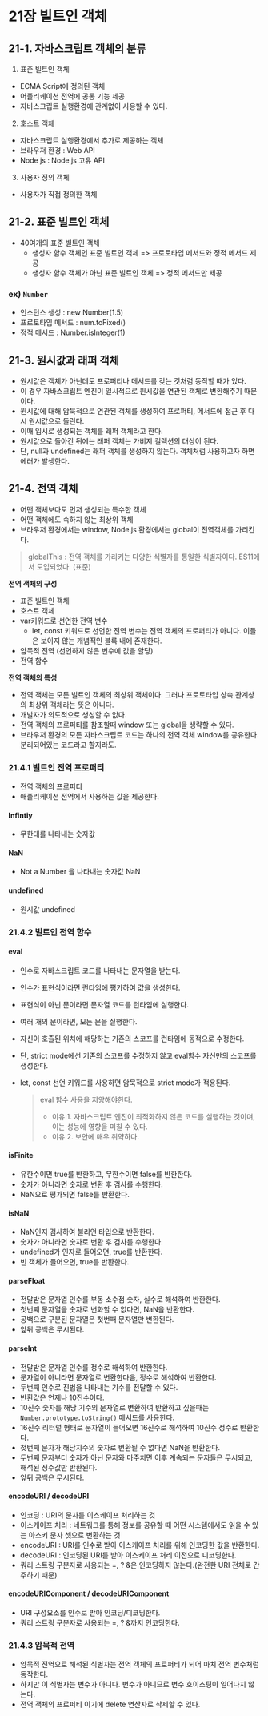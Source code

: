 # 21장 빌트인 객체

## 21-1. 자바스크립트 객체의 분류

1. 표준 빌트인 객체

- ECMA Script에 정의된 객체
- 어플리케이션 전역에 공통 기능 제공
- 자바스크립트 실행환경에 관계없이 사용할 수 있다.

2. 호스트 객체

- 자바스크립트 실행환경에서 추가로 제공하는 객체
- 브라우저 환경 : Web API
- Node js : Node js 고유 API

3. 사용자 정의 객체

- 사용자가 직접 정의한 객체

## 21-2. 표준 빌트인 객체

- 40여개의 표준 빌트인 객체
  - 생성자 함수 객체인 표준 빌트인 객체 => 프로토타입 메서드와 정적 메서드 제공
  - 생성자 함수 객체가 아닌 표준 빌트인 객체 => 정적 메서드만 제공

### ex) `Number`

- 인스턴스 생성 : new Number(1.5)
- 프로토타입 메서드 : num.toFixed()
- 정적 메서드 : Number.isInteger(1)

## 21-3. 원시값과 래퍼 객체

- 원시값은 객체가 아닌데도 프로퍼티나 메서드를 갖는 것처럼 동작할 때가 있다.
- 이 경우 자바스크립트 엔진이 일시적으로 원시값을 연관된 객체로 변환해주기 때문이다.
- 원시값에 대해 암묵적으로 연관된 객체를 생성하여 프로퍼티, 메서드에 접근 후 다시 원시값으로 돌린다.
- 이때 임시로 생성되는 객체를 래퍼 객체라고 한다.
- 원시값으로 돌아간 뒤에는 래퍼 객체는 가비지 컬렉션의 대상이 된다.
- 단, null과 undefined는 래퍼 객체를 생성하지 않는다. 객체처럼 사용하고자 하면 에러가 발생한다.

## 21-4. 전역 객체

- 어떤 객체보다도 먼저 생성되는 특수한 객체
- 어떤 객체에도 속하지 않는 최상위 객체
- 브라우저 환경에서는 window, Node.js 환경에서는 global이 전역객체를 가리킨다.

> globalThis : 전역 객체를 가리키는 다양한 식별자를 통일한 식별자이다. ES11에서 도입되었다. (표준)

**전역 객체의 구성**

- 표준 빌트인 객체
- 호스트 객체
- var키워드로 선언한 전역 변수
  - let, const 키워드로 선언한 전역 변수는 전역 객체의 프로퍼티가 아니다. 이들은 보이지 않는 개념적인 블록 내에 존재한다.
- 암묵적 전역 (선언하지 않은 변수에 값을 할당)
- 전역 함수

**전역 객체의 특성**

- 전역 객체는 모든 빌트인 객체의 최상위 객체이다. 그러나 프로토타입 상속 관계상의 최상위 객체라는 뜻은 아니다.
- 개발자가 의도적으로 생성할 수 없다.
- 전역 객체의 프로퍼티를 참조할때 window 또는 global을 생략할 수 있다.
- 브라우저 환경의 모든 자바스크립트 코드는 하나의 전역 객체 window를 공유한다. 분리되어있는 코드라고 할지라도.

### 21.4.1 빌트인 전역 프로퍼티

- 전역 객체의 프로퍼티
- 애플리케이션 전역에서 사용하는 값을 제공한다.

#### Infintiy

- 무한대를 나타내는 숫자값

#### NaN

- Not a Number 을 나타내는 숫자값 NaN

#### undefined

- 원시값 undefined

### 21.4.2 빌트인 전역 함수

#### eval

- 인수로 자바스크립트 코드를 나타내는 문자열을 받는다.
- 인수가 표현식이라면 런타임에 평가하여 값을 생성한다.
- 표현식이 아닌 문이라면 문자열 코드를 런타임에 실행한다.
- 여러 개의 문이라면, 모든 문을 실행한다.
- 자신이 호출된 위치에 해당하는 기존의 스코프를 런타임에 동적으로 수정한다.
- 단, strict mode에선 기존의 스코프를 수정하지 않고 eval함수 자신만의 스코프를 생성한다.
- let, const 선언 키워드를 사용하면 암묵적으로 strict mode가 적용된다.

  > eval 함수 사용을 지양해야한다.
  >
  > - 이유 1. 자바스크립트 엔진이 최적화하지 않은 코드를 실행하는 것이며, 이는 성능에 영향을 미칠 수 있다.
  > - 이유 2. 보안에 매우 취약하다.

#### isFinite

- 유한수이면 true를 반환하고, 무한수이면 false를 반환한다.
- 숫자가 아니라면 숫자로 변환 후 검사를 수행한다.
- NaN으로 평가되면 false를 반환한다.

#### isNaN

- NaN인지 검사하여 불리언 타입으로 반환한다.
- 숫자가 아니라면 숫자로 변환 후 검사를 수행한다.
- undefined가 인자로 들어오면, true를 반환한다.
- 빈 객체가 들어오면, true를 반환한다.

#### parseFloat

- 전달받은 문자열 인수를 부동 소수점 숫자, 실수로 해석하여 반환한다.
- 첫번째 문자열을 숫자로 변화할 수 없다면, NaN을 반환한다.
- 공백으로 구분된 문자열은 첫번째 문자열만 변환된다.
- 앞뒤 공백은 무시된다.

#### parseInt

- 전달받은 문자열 인수를 정수로 해석하여 반환한다.
- 문자열이 아니라면 문자열로 변환한다음, 정수로 해석하여 반환한다.
- 두번째 인수로 진법을 나타내는 기수를 전달할 수 있다.
- 반환값은 언제나 10진수이다.
- 10진수 숫자를 해당 기수의 문자열로 변환하여 반환하고 싶을때는 `Number.prototype.toString()` 메서드를 사용한다.
- 16진수 리터럴 형태로 문자열이 들어오면 16진수로 해석하여 10진수 정수로 반환한다.
- 첫번째 문자가 해당지수의 숫자로 변환될 수 없다면 NaN을 반환한다.
- 두번째 문자부터 숫자가 아닌 문자와 마주치면 이후 계속되는 문자들은 무시되고, 해석된 정수값만 반환된다.
- 앞뒤 공백은 무시된다.

#### encodeURI / decodeURI

- 인코딩 : URI의 문자를 이스케이프 처리하는 것
- 이스케이프 처리 : 네트워크를 통해 정보를 공유할 때 어떤 시스템에서도 읽을 수 있는 아스키 문자 셋으로 변환하는 것
- encodeURI : URI를 인수로 받아 이스케이프 처리를 위해 인코딩한 값을 반환한다.
- decodeURI : 인코딩된 URI를 받아 이스케이프 처리 이전으로 디코딩한다.
- 쿼리 스트링 구분자로 사용되는 =, ? &은 인코딩하지 않는다.(완전한 URI 전체로 간주하기 때문)

#### encodeURIComponent / decodeURIComponent

- URI 구성요소를 인수로 받아 인코딩/디코딩한다.
- 쿼리 스트링 구분자로 사용되는 =, ? &까지 인코딩한다.

### 21.4.3 암묵적 전역

- 암묵적 전역으로 해석된 식별자는 전역 객체의 프로퍼티가 되어 마치 전역 변수처럼 동작한다.
- 하지만 이 식별자는 변수가 아니다. 변수가 아니므로 변수 호이스팅이 일어나지 않는다.
- 전역 객체의 프로퍼티 이기에 delete 연산자로 삭제할 수 있다.
